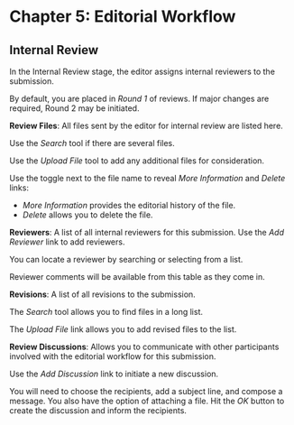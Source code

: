 # Chapter 5: Editorial Workflow
## Internal Review

In the Internal Review stage, the editor assigns internal reviewers to the submission.

By default, you are placed in *Round 1* of reviews. If major changes are required, Round 2 may be initiated.

**Review Files**: All files sent by the editor for internal review are listed here.

Use the *Search* tool if there are several files.

Use the *Upload File* tool to add any additional files for consideration.

Use the toggle next to the file name to reveal *More Information* and *Delete* links:

* *More Information* provides the editorial history of the file.
* *Delete* allows you to delete the file.

**Reviewers**: A list of all internal reviewers for this submission. Use the *Add Reviewer* link to add reviewers. 

You can locate a reviewer by searching or selecting from a list.

Reviewer comments will be available from this table as they come in.

**Revisions**: A list of all revisions to the submission. 

The *Search* tool allows you to find files in a long list.

The *Upload File* link allows you to add revised files to the list.

**Review Discussions**: Allows you to communicate with other participants involved with the editorial workflow for this submission.

Use the *Add Discussion* link to initiate a new discussion.

You will need to choose the recipients, add a subject line, and compose a message. You also have the option of attaching a file. Hit the *OK* button to create the discussion and inform the recipients.







